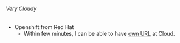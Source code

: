 ###### Very Cloudy
* Openshift from Red Hat 
  - Within few minutes, I can be able to have [own URL](http://baby-bigchoo.rhcloud.com/) at Cloud.
